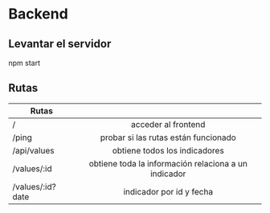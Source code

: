 # Backend

## Levantar el servidor
npm start

## Rutas
| Rutas        |              |
| ------------- |:-------------:| 
| / | acceder al frontend |
| /ping | probar si las rutas están funcionado |
| /api/values | obtiene todos los indicadores  |
| /values/:id | obtiene toda la información relaciona a un indicador  |
| /values/:id?date | indicador por id y fecha |
